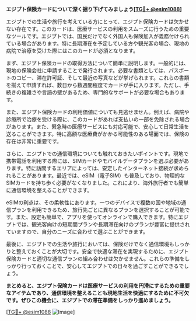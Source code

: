 **エジプト保険カードについて深く掘り下げてみましょう[[TG💪+ @esim1088](https://t.me/s/esim1088)]**

エジプトでの生活や旅行を考えている方にとって、エジプト保険カードは欠かせない存在です。このカードは、医療サービスの利用をスムーズに行うための重要なツールです。エジプトでは、国民だけでなく外国人も保険加入が義務付けられている場合があります。特に長期滞在を予定している方や観光客の場合、現地の病院で治療を受けた際にはこのカードが必須となります。

まず、エジプト保険カードの取得方法について簡単に説明します。一般的には、現地の保険会社に申請することで発行されます。必要な書類としては、パスポートのコピー、滞在許可証、そして最近の写真などが挙げられます。これらの書類を揃えて申請すれば、数日から数週間程度でカードが手に入ります。ただし、手続きの複雑さや言語の壁があるため、専門的なサポートが必要な場合もあります。

また、エジプト保険カードの利用価値についても見逃せません。例えば、病院や診療所で治療を受ける際に、このカードがあれば支払いの一部を免除される場合があります。また、緊急時の医療サービスにも対応可能で、安心して日常生活を送ることができます。特に高額な医療費がかかる可能性のある場面では、保険の存在は非常に重要です。

さらに、エジプトでの通信環境についても触れておきたいポイントです。現地で携帯電話を利用する際には、SIMカードやモバイルデータプランを選ぶ必要があります。特に訪問するエリアによっては、安定したインターネット接続が求められることがあります。最近では、eSIM（電子SIM）も普及しており、物理的なSIMカードを持ち歩く必要がなくなりました。これにより、海外旅行者でも簡単に通信環境を整えることができます。

eSIMの利点は、その柔軟性にあります。一つのデバイスで複数の国や地域の通信プランを利用できるため、旅行先ごとに異なるプランを選択することが可能です。また、設定も簡単で、アプリを使ってオンラインで購入できます。特にエジプトでは、観光客向けの短期間プランや長期滞在向けのプランが豊富に提供されていますので、自分のニーズに合わせて選ぶことができます。

最後に、エジプトでの生活や旅行においては、保険だけでなく通信環境もしっかりと整えておくことが大切です。安全で快適な滞在を実現するために、エジプト保険カードと適切な通信プランの組み合わせは欠かせません。これらの準備をしっかり行っておくことで、安心してエジプトでの日々を過ごすことができるでしょう。

**まとめると、エジプト保険カードは医療サービスの利用を円滑にするための重要なアイテムであり、通信環境を整えることも現地生活を快適にするために不可欠です。ぜひこの機会に、エジプトでの滞在準備をしっかり進めましょう。**

[[TG💪+ @esim1088](https://t.me/s/esim1088) ![Image](https://i.postimg.cc/Y0z9fWf4/image.png)]